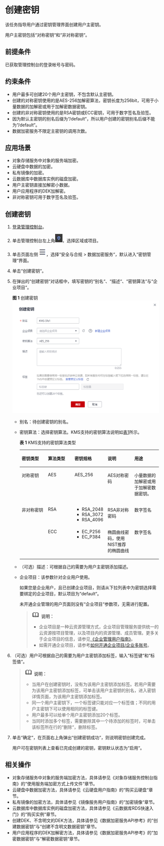 # 创建密钥<a name="dew_01_0178"></a>

该任务指导用户通过密钥管理界面创建用户主密钥。

用户主密钥包括“对称密钥“和“非对称密钥“。

## 前提条件<a name="section556861155951"></a>

已获取管理控制台的登录帐号与密码。

## 约束条件<a name="section31361814121614"></a>

-   用户最多可创建20个用户主密钥，不包含默认主密钥。
-   创建的对称密钥使用的是AES-256加解密算法，密钥长度为256bit，可用于小量数据的加解密或用于加解密数据密钥。
-   创建的非对称密钥使用的是RSA密钥或ECC密钥，可用于数字签名及验签。
-   因为默认主密钥的别名后缀为“/default“，所以用户创建的密钥别名后缀不能为“/default“。
-   数据加密服务不限定主密钥的调用次数。

## 应用场景<a name="section19111121084"></a>

-   对象存储服务中对象的服务端加密。
-   云硬盘中数据的加密。
-   私有镜像的加密。
-   云数据库中数据库实例的磁盘加密。
-   用户主密钥直接加解密小数据。
-   用户应用程序的DEK加解密。
-   非对称密钥可用于数字签名及验签。

## 创建密钥<a name="section408105191602"></a>

1.  [登录管理控制台](https://console.huaweicloud.com)。
2.  单击管理控制台左上角![](figures/icon_region.png)，选择区域或项目。
3.  单击页面左侧![](figures/icon-servicelist.png)，选择“安全与合规  \>  数据加密服务“，默认进入“密钥管理“界面。
4.  单击“创建密钥“。
5.  在弹出的“创建密钥“对话框中，填写密钥的“别名“、“描述“、“密钥算法“与“企业项目“。

    **图 1**  创建密钥<a name="fig1015061112518"></a>  
    ![](figures/创建密钥.png "创建密钥")

    -   别名：待创建密钥的别名。
    -   密钥算法：选择密钥算法。KMS支持的密钥算法说明如[表1](#table0624027274)所示。

        **表 1**  KMS支持的密钥算法类型

        <a name="table0624027274"></a>
        <table><thead align="left"><tr id="dew_01_7775_row1062492152718"><th class="cellrowborder" valign="top" width="20%" id="mcps1.2.6.1.1"><p id="dew_01_7775_p6624525278"><a name="dew_01_7775_p6624525278"></a><a name="dew_01_7775_p6624525278"></a>密钥类型</p>
        </th>
        <th class="cellrowborder" valign="top" width="20%" id="mcps1.2.6.1.2"><p id="dew_01_7775_p126241216278"><a name="dew_01_7775_p126241216278"></a><a name="dew_01_7775_p126241216278"></a>算法类型</p>
        </th>
        <th class="cellrowborder" valign="top" width="19.900000000000002%" id="mcps1.2.6.1.3"><p id="dew_01_7775_p1262442102713"><a name="dew_01_7775_p1262442102713"></a><a name="dew_01_7775_p1262442102713"></a>密钥规格</p>
        </th>
        <th class="cellrowborder" valign="top" width="20.1%" id="mcps1.2.6.1.4"><p id="dew_01_7775_p062416292712"><a name="dew_01_7775_p062416292712"></a><a name="dew_01_7775_p062416292712"></a>说明</p>
        </th>
        <th class="cellrowborder" valign="top" width="20%" id="mcps1.2.6.1.5"><p id="dew_01_7775_p12624827271"><a name="dew_01_7775_p12624827271"></a><a name="dew_01_7775_p12624827271"></a>用途</p>
        </th>
        </tr>
        </thead>
        <tbody><tr id="dew_01_7775_row1762412272713"><td class="cellrowborder" valign="top" width="20%" headers="mcps1.2.6.1.1 "><p id="dew_01_7775_p13624162172711"><a name="dew_01_7775_p13624162172711"></a><a name="dew_01_7775_p13624162172711"></a>对称密钥</p>
        </td>
        <td class="cellrowborder" valign="top" width="20%" headers="mcps1.2.6.1.2 "><p id="dew_01_7775_p462412152717"><a name="dew_01_7775_p462412152717"></a><a name="dew_01_7775_p462412152717"></a>AES</p>
        </td>
        <td class="cellrowborder" valign="top" width="19.900000000000002%" headers="mcps1.2.6.1.3 "><p id="dew_01_7775_p146244272717"><a name="dew_01_7775_p146244272717"></a><a name="dew_01_7775_p146244272717"></a>AES_256</p>
        </td>
        <td class="cellrowborder" valign="top" width="20.1%" headers="mcps1.2.6.1.4 "><p id="dew_01_7775_p86241925279"><a name="dew_01_7775_p86241925279"></a><a name="dew_01_7775_p86241925279"></a>AES对称密码</p>
        </td>
        <td class="cellrowborder" valign="top" width="20%" headers="mcps1.2.6.1.5 "><p id="dew_01_7775_p1962410232712"><a name="dew_01_7775_p1962410232712"></a><a name="dew_01_7775_p1962410232712"></a>小量数据的加解密或用于加解密数据密钥。</p>
        </td>
        </tr>
        <tr id="dew_01_7775_row51341950153118"><td class="cellrowborder" rowspan="2" valign="top" width="20%" headers="mcps1.2.6.1.1 "><p id="dew_01_7775_p17135145013312"><a name="dew_01_7775_p17135145013312"></a><a name="dew_01_7775_p17135145013312"></a>非对称密钥</p>
        </td>
        <td class="cellrowborder" valign="top" width="20%" headers="mcps1.2.6.1.2 "><p id="dew_01_7775_p121351050163112"><a name="dew_01_7775_p121351050163112"></a><a name="dew_01_7775_p121351050163112"></a>RSA</p>
        </td>
        <td class="cellrowborder" valign="top" width="19.900000000000002%" headers="mcps1.2.6.1.3 "><a name="dew_01_7775_ul858832973417"></a><a name="dew_01_7775_ul858832973417"></a><ul id="dew_01_7775_ul858832973417"><li>RSA_2048</li><li>RSA_3072</li><li>RSA_4096</li></ul>
        </td>
        <td class="cellrowborder" valign="top" width="20.1%" headers="mcps1.2.6.1.4 "><p id="dew_01_7775_p1613595015317"><a name="dew_01_7775_p1613595015317"></a><a name="dew_01_7775_p1613595015317"></a>RSA非对称密码</p>
        </td>
        <td class="cellrowborder" valign="top" width="20%" headers="mcps1.2.6.1.5 "><p id="dew_01_7775_p72784171290"><a name="dew_01_7775_p72784171290"></a><a name="dew_01_7775_p72784171290"></a>数字签名</p>
        </td>
        </tr>
        <tr id="dew_01_7775_row037145343118"><td class="cellrowborder" valign="top" headers="mcps1.2.6.1.1 "><p id="dew_01_7775_p14371539318"><a name="dew_01_7775_p14371539318"></a><a name="dew_01_7775_p14371539318"></a>ECC</p>
        </td>
        <td class="cellrowborder" valign="top" headers="mcps1.2.6.1.2 "><a name="dew_01_7775_ul384511534343"></a><a name="dew_01_7775_ul384511534343"></a><ul id="dew_01_7775_ul384511534343"><li>EC_P256</li><li>EC_P384</li></ul>
        </td>
        <td class="cellrowborder" valign="top" headers="mcps1.2.6.1.3 "><p id="dew_01_7775_p43795363116"><a name="dew_01_7775_p43795363116"></a><a name="dew_01_7775_p43795363116"></a>椭圆曲线密码，使用NIST推荐的椭圆曲线</p>
        </td>
        <td class="cellrowborder" valign="top" headers="mcps1.2.6.1.4 "><p id="dew_01_7775_p1537145343114"><a name="dew_01_7775_p1537145343114"></a><a name="dew_01_7775_p1537145343114"></a>数字签名</p>
        </td>
        </tr>
        </tbody>
        </table>

    -   （可选）描述：可根据自己的需要为用户主密钥添加描述。
    -   企业项目：该参数针对企业用户使用。

        如果您是企业用户，且已创建企业项目，则请从下拉列表中为密钥选择需要绑定的企业项目，默认项目为“default“。

        未开通企业管理的用户页面则没有“企业项目“参数项，无需进行配置。

        >![](public_sys-resources/icon-note.gif) **说明：** 
        >-   企业项目是一种云资源管理方式，企业项目管理服务提供统一的云资源按项目管理，以及项目内的资源管理、成员管理。更多关于企业项目的信息，请参见[《企业管理用户指南》](https://support.huaweicloud.com/usermanual-em/zh-cn_topic_0108763975.html)。
        >-   如需开通企业项目，请参考[如何开通企业项目/企业多账号](https://support.huaweicloud.com/usermanual-em/em_am_0008.html)。


6.  （可选）用户可根据自己的需要为用户主密钥添加标签，输入“标签键“和“标签值“。

    >![](public_sys-resources/icon-note.gif) **说明：** 
    >-   当用户在创建密钥时，没有为该用户主密钥添加标签。若用户需要为该用户主密钥添加标签，可单击该用户主密钥的别名，进入密钥详情页面，为该用户主密钥添加标签。
    >-   同一个用户主密钥下，一个标签键只能对应一个标签值；不同的用户主密钥下可以使用相同的标签键。
    >-   用户最多可以给单个用户主密钥添加20个标签。
    >-   当同时添加多个标签，需要删除其中一个待添加的标签时，可单击该标签所在行的“删除“，删除标签。

7.  单击“确定“，在页面右上角弹出“创建密钥成功“，则说明密钥创建完成。

    用户可在密钥列表上查看已完成创建的密钥，密钥默认状态为“启用“。


## 相关操作<a name="section1638212611642"></a>

-   对象存储服务中对象的服务端加密方法，具体请参见《对象存储服务控制台指南》的“使用服务端加密方式上传文件“章节。
-   云硬盘中数据加密方法，具体请参见《云硬盘用户指南》的“购买云硬盘“章节。
-   私有镜像的加密方法，具体请参见《镜像服务用户指南》的“加密镜像“章节。
-   云数据库中数据库实例的磁盘加密方法，具体请参见《云数据库RDS快速入门》的“购买实例“章节。
-   创建DEK、不含明文的DEK方法，具体请参见《数据加密服务API参考》的“创建数据密钥“与“创建不含明文数据密钥“章节。
-   用户应用程序的DEK加解密方法，具体请参见《数据加密服务API参考》的“加密数据密钥“与“解密数据密钥“章节。

